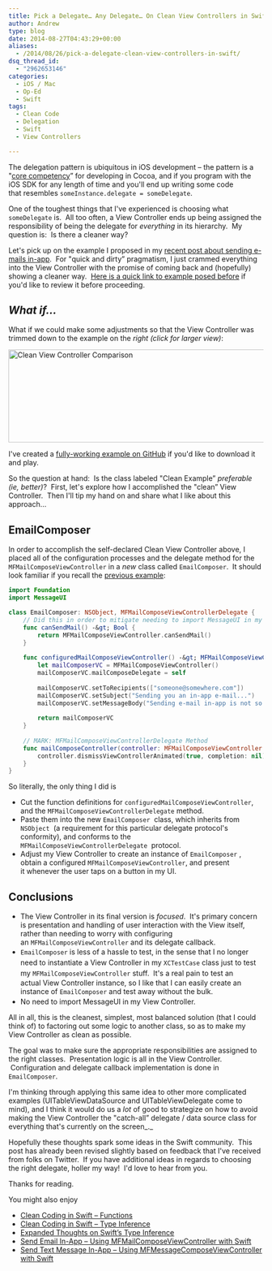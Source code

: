 ```yaml
---
title: Pick a Delegate… Any Delegate… On Clean View Controllers in Swift
author: Andrew
type: blog
date: 2014-08-27T04:43:29+00:00
aliases:
  - /2014/08/26/pick-a-delegate-clean-view-controllers-in-swift/
dsq_thread_id:
  - "2962653146"
categories:
  - iOS / Mac
  - Op-Ed
  - Swift
tags:
  - Clean Code
  - Delegation
  - Swift
  - View Controllers

---
```

The delegation pattern is ubiquitous in iOS development – the pattern is&nbsp;a "<a title="Cocoa Core Competencies" href="https://developer.apple.com/library/ios/documentation/general/conceptual/DevPedia-CocoaCore/Delegation.html" target="_blank">core competency</a>&#8221; for developing in Cocoa, and if you program with the iOS SDK for any length of time and you'll end up writing some code that&nbsp;resembles&nbsp;`someInstance.delegate = someDelegate`.

One of the toughest things that I've experienced is choosing what `someDelegate`&nbsp;is. &nbsp;All too often, a&nbsp;View Controller ends up being assigned the responsibility of&nbsp;being the delegate for _everything_ in its hierarchy. &nbsp;My question is: &nbsp;Is there a cleaner way?

Let's pick up on the example I proposed in my [recent post about sending e-mails in-app][1]. &nbsp;For "quick and dirty&#8221; pragmatism, I just crammed everything into the View Controller with the promise of coming back and (hopefully) showing a cleaner way. &nbsp;<a title="Send Email In-App – Using MFMailComposeViewController with Swift" href="http://www.andrewcbancroft.com/2014/08/25/send-email-in-app-using-mfmailcomposeviewcontroller-with-swift#//acbref-MFMailComposeViewControllerExample" target="_blank">Here is a quick link to&nbsp;example posed before</a>&nbsp;if you'd like to review it before proceeding.

## _What if&#8230;_

What if we could make some adjustments so that the View Controller was trimmed down to the example on the&nbsp;_right (click for larger view)_:

[<img class="alignnone wp-image-4321 size-large" src="http://www.andrewcbancroft.com/wp-content/uploads/2014/08/Clean-View-Controller-Comparison-1024x258.png" alt="Clean View Controller Comparison" width="730" height="183" srcset="https://www.andrewcbancroft.com/wp-content/uploads/2014/08/Clean-View-Controller-Comparison-1024x258.png 1024w, https://www.andrewcbancroft.com/wp-content/uploads/2014/08/Clean-View-Controller-Comparison-300x75.png 300w, https://www.andrewcbancroft.com/wp-content/uploads/2014/08/Clean-View-Controller-Comparison-1200x303.png 1200w" sizes="(max-width: 730px) 100vw, 730px" />][2]

I've created a <a title="Swift Email Composer - GitHub" href="https://github.com/andrewcbancroft/SwiftEmailComposer" target="_blank">fully-working example on GitHub</a> if you'd like to download it and play.

So the question at hand: &nbsp;Is the class labeled "Clean Example&#8221;&nbsp;_preferable (_ie_, better)_? &nbsp;First, let's explore how I accomplished the "clean&#8221; View Controller. &nbsp;Then I'll tip my hand on&nbsp;and share what I like about this approach&#8230;

## EmailComposer

In order to accomplish the self-declared Clean View Controller above, I placed all of the configuration processes and the delegate method for the `MFMailComposeViewController`&nbsp;in a _new_ class called `EmailComposer`. &nbsp;It should look familiar if you recall&nbsp;the <a title="Send Email In-App – Using MFMailComposeViewController with Swift" href="http://www.andrewcbancroft.com/2014/08/25/send-email-in-app-using-mfmailcomposeviewcontroller-with-swift#//acbref-MFMailComposeViewControllerExample" target="_blank">previous example</a>:

```swift
import Foundation
import MessageUI

class EmailComposer: NSObject, MFMailComposeViewControllerDelegate {
    // Did this in order to mitigate needing to import MessageUI in my View Controller
    func canSendMail() -&gt; Bool {
        return MFMailComposeViewController.canSendMail()
    }
    
    func configuredMailComposeViewController() -&gt; MFMailComposeViewController {
        let mailComposerVC = MFMailComposeViewController()
        mailComposerVC.mailComposeDelegate = self
        
        mailComposerVC.setToRecipients(["someone@somewhere.com"])
        mailComposerVC.setSubject("Sending you an in-app e-mail...")
        mailComposerVC.setMessageBody("Sending e-mail in-app is not so bad!", isHTML: false)
        
        return mailComposerVC
    }
    
    // MARK: MFMailComposeViewControllerDelegate Method
    func mailComposeController(controller: MFMailComposeViewController!, didFinishWithResult result: MFMailComposeResult, error: NSError!) {
        controller.dismissViewControllerAnimated(true, completion: nil)
    }
}
```

So literally, the only thing I did is

  * Cut the function definitions for `configuredMailComposeViewController`, and the `MFMailComposeViewControllerDelegate`&nbsp;method.
  * Paste them into the new `EmailComposer`&nbsp;&nbsp;class, which inherits from `NSObject`&nbsp;&nbsp;(a requirement for this particular delegate protocol's conformity), and conforms to the `MFMailComposeViewControllerDelegate`&nbsp;&nbsp;protocol.
  * Adjust my View Controller to create an instance of `EmailComposer`&nbsp;, obtain a configured `MFMailComposeViewController`, and present it&nbsp;whenever the user taps on a button in my UI.

## Conclusions

  * The View Controller in its final version is&nbsp;_focused_. &nbsp;It's primary concern is presentation and handling of user interaction with the View itself, rather than needing to worry with configuring an&nbsp;`MFMailComposeViewController`&nbsp;and its delegate callback.
  * `EmailComposer`&nbsp;is less of a hassle to test, in the sense that&nbsp;<span style="line-height: 1.5;">I no longer need to instantiate a View Controller in my </span>`XCTestCase`<span style="line-height: 1.5;">&nbsp;class just to test my </span>`MFMailComposeViewController`<span style="line-height: 1.5;">&nbsp;stuff</span><span style="line-height: 1.5;">. &nbsp;It's a real pain to test an actual&nbsp;View Controller instance, so I like that I can easily create an instance of `EmailComposer`&nbsp;and test away without the bulk.</span>
  * No need to import MessageUI in my View Controller.

All in all, this is the cleanest, simplest, most balanced solution (that&nbsp;I could think of) to factoring out some logic to another class, so as to&nbsp;make my View Controller as clean as possible.

The goal was to&nbsp;make sure the appropriate responsibilities are assigned to the right classes. &nbsp;Presentation logic is all in the View Controller. &nbsp;Configuration and delegate callback implementation is done in `EmailComposer`.

I'm thinking through applying this same idea to other more complicated examples (UITableViewDataSource and UITableViewDelegate come to mind), and I think it would do us a&nbsp;_lot_ of good to strategize on how to avoid making the View Controller the "catch-all&#8221; delegate / data source class for everything that's currently on the screen_._

Hopefully these thoughts spark some ideas in the Swift community. &nbsp;This post has already been revised slightly based on feedback that I've received from folks on Twitter. &nbsp;If you have additional ideas in regards to choosing the right delegate, holler my way! &nbsp;I'd love to hear from you.

Thanks for reading.

<div class="related-posts">
  <p>
    You might also enjoy
  </p>
  
  <ul>
    <li>
      <a title="Clean Coding in Swift – Functions" href="http://www.andrewcbancroft.com/2014/08/07/clean-coding-in-swift-functions/">Clean Coding in Swift – Functions</a>
    </li>
    <li>
      <a title="Clean Coding in Swift – Type Inference" href="http://www.andrewcbancroft.com/2014/08/12/clean-coding-in-swift-type-inference/">Clean Coding in Swift – Type Inference</a>
    </li>
    <li>
      <a title="Expanded Thoughts on Swift’s Type Inference" href="http://www.andrewcbancroft.com/2014/08/20/expanded-thoughts-on-swifts-type-inference/">Expanded Thoughts on Swift’s Type Inference</a>
    </li>
    <li>
      <a title="Send Email In-App – Using MFMailComposeViewController with Swift" href="http://www.andrewcbancroft.com/2014/08/25/send-email-in-app-using-mfmailcomposeviewcontroller-with-swift/">Send Email In-App – Using MFMailComposeViewController with Swift</a>
    </li>
    <li>
      <a title="Send Text Message In-App – Using MFMessageComposeViewController with Swift" href="http://www.andrewcbancroft.com/2014/10/28/send-text-message-in-app-using-mfmessagecomposeviewcontroller-with-swift/">Send Text Message In-App – Using MFMessageComposeViewController with Swift</a>
    </li>
  </ul>
</div>

 [1]: http://www.andrewcbancroft.com/2014/08/25/send-email-in-app-using-mfmailcomposeviewcontroller-with-swift/ "Send Email In-App – Using MFMailComposeViewController with Swift"
 [2]: http://www.andrewcbancroft.com/wp-content/uploads/2014/08/Clean-View-Controller-Comparison.png